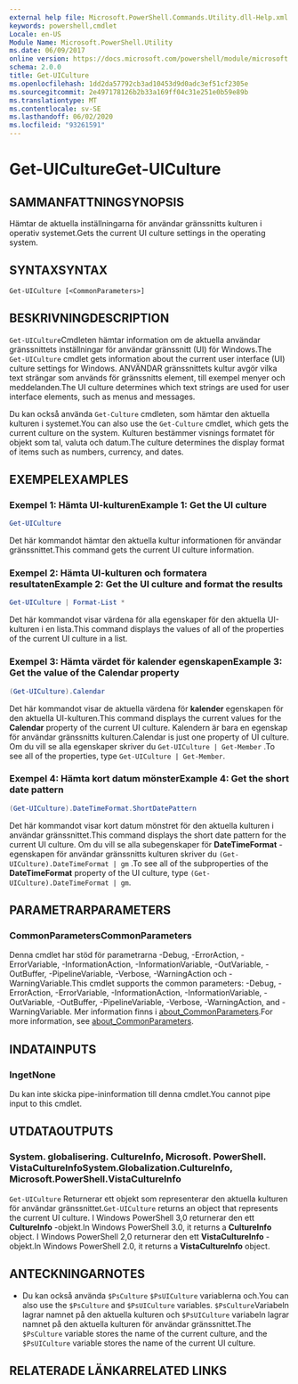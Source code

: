 ```yaml
---
external help file: Microsoft.PowerShell.Commands.Utility.dll-Help.xml
keywords: powershell,cmdlet
Locale: en-US
Module Name: Microsoft.PowerShell.Utility
ms.date: 06/09/2017
online version: https://docs.microsoft.com/powershell/module/microsoft.powershell.utility/get-uiculture?view=powershell-6&WT.mc_id=ps-gethelp
schema: 2.0.0
title: Get-UICulture
ms.openlocfilehash: 1dd2da57792cb3ad10453d9d0adc3ef51cf2305e
ms.sourcegitcommit: 2e497178126b2b33a169ff04c31e251e0b59e89b
ms.translationtype: MT
ms.contentlocale: sv-SE
ms.lasthandoff: 06/02/2020
ms.locfileid: "93261591"
---
```

# <span data-ttu-id="9e9c9-103">Get-UICulture</span><span class="sxs-lookup"><span data-stu-id="9e9c9-103">Get-UICulture</span></span>

## <span data-ttu-id="9e9c9-104">SAMMANFATTNING</span><span class="sxs-lookup"><span data-stu-id="9e9c9-104">SYNOPSIS</span></span>
<span data-ttu-id="9e9c9-105">Hämtar de aktuella inställningarna för användar gränssnitts kulturen i operativ systemet.</span><span class="sxs-lookup"><span data-stu-id="9e9c9-105">Gets the current UI culture settings in the operating system.</span></span>

## <span data-ttu-id="9e9c9-106">SYNTAX</span><span class="sxs-lookup"><span data-stu-id="9e9c9-106">SYNTAX</span></span>

```
Get-UICulture [<CommonParameters>]
```

## <span data-ttu-id="9e9c9-107">BESKRIVNING</span><span class="sxs-lookup"><span data-stu-id="9e9c9-107">DESCRIPTION</span></span>

<span data-ttu-id="9e9c9-108">`Get-UICulture`Cmdleten hämtar information om de aktuella användar gränssnittets inställningar för användar gränssnitt (UI) för Windows.</span><span class="sxs-lookup"><span data-stu-id="9e9c9-108">The `Get-UICulture` cmdlet gets information about the current user interface (UI) culture settings for Windows.</span></span>
<span data-ttu-id="9e9c9-109">ANVÄNDAR gränssnittets kultur avgör vilka text strängar som används för gränssnitts element, till exempel menyer och meddelanden.</span><span class="sxs-lookup"><span data-stu-id="9e9c9-109">The UI culture determines which text strings are used for user interface elements, such as menus and messages.</span></span>

<span data-ttu-id="9e9c9-110">Du kan också använda `Get-Culture` cmdleten, som hämtar den aktuella kulturen i systemet.</span><span class="sxs-lookup"><span data-stu-id="9e9c9-110">You can also use the `Get-Culture` cmdlet, which gets the current culture on the system.</span></span>
<span data-ttu-id="9e9c9-111">Kulturen bestämmer visnings formatet för objekt som tal, valuta och datum.</span><span class="sxs-lookup"><span data-stu-id="9e9c9-111">The culture determines the display format of items such as numbers, currency, and dates.</span></span>

## <span data-ttu-id="9e9c9-112">EXEMPEL</span><span class="sxs-lookup"><span data-stu-id="9e9c9-112">EXAMPLES</span></span>

### <span data-ttu-id="9e9c9-113">Exempel 1: Hämta UI-kulturen</span><span class="sxs-lookup"><span data-stu-id="9e9c9-113">Example 1: Get the UI culture</span></span>

```powershell
Get-UICulture
```

<span data-ttu-id="9e9c9-114">Det här kommandot hämtar den aktuella kultur informationen för användar gränssnittet.</span><span class="sxs-lookup"><span data-stu-id="9e9c9-114">This command gets the current UI culture information.</span></span>

### <span data-ttu-id="9e9c9-115">Exempel 2: Hämta UI-kulturen och formatera resultaten</span><span class="sxs-lookup"><span data-stu-id="9e9c9-115">Example 2: Get the UI culture and format the results</span></span>

```powershell
Get-UICulture | Format-List *
```

<span data-ttu-id="9e9c9-116">Det här kommandot visar värdena för alla egenskaper för den aktuella UI-kulturen i en lista.</span><span class="sxs-lookup"><span data-stu-id="9e9c9-116">This command displays the values of all of the properties of the current UI culture in a list.</span></span>

### <span data-ttu-id="9e9c9-117">Exempel 3: Hämta värdet för kalender egenskapen</span><span class="sxs-lookup"><span data-stu-id="9e9c9-117">Example 3: Get the value of the Calendar property</span></span>

```powershell
(Get-UICulture).Calendar
```

<span data-ttu-id="9e9c9-118">Det här kommandot visar de aktuella värdena för **kalender** egenskapen för den aktuella UI-kulturen.</span><span class="sxs-lookup"><span data-stu-id="9e9c9-118">This command displays the current values for the **Calendar** property of the current UI culture.</span></span>
<span data-ttu-id="9e9c9-119">Kalendern är bara en egenskap för användar gränssnitts kulturen.</span><span class="sxs-lookup"><span data-stu-id="9e9c9-119">Calendar is just one property of UI culture.</span></span>
<span data-ttu-id="9e9c9-120">Om du vill se alla egenskaper skriver du `Get-UICulture | Get-Member` .</span><span class="sxs-lookup"><span data-stu-id="9e9c9-120">To see all of the properties, type `Get-UICulture | Get-Member`.</span></span>

### <span data-ttu-id="9e9c9-121">Exempel 4: Hämta kort datum mönster</span><span class="sxs-lookup"><span data-stu-id="9e9c9-121">Example 4: Get the short date pattern</span></span>

```powershell
(Get-UICulture).DateTimeFormat.ShortDatePattern
```

<span data-ttu-id="9e9c9-122">Det här kommandot visar kort datum mönstret för den aktuella kulturen i användar gränssnittet.</span><span class="sxs-lookup"><span data-stu-id="9e9c9-122">This command displays the short date pattern for the current UI culture.</span></span>
<span data-ttu-id="9e9c9-123">Om du vill se alla subegenskaper för **DateTimeFormat** -egenskapen för användar gränssnitts kulturen skriver du `(Get-UICulture).DateTimeFormat | gm` .</span><span class="sxs-lookup"><span data-stu-id="9e9c9-123">To see all of the subproperties of the **DateTimeFormat** property of the UI culture, type `(Get-UICulture).DateTimeFormat | gm`.</span></span>

## <span data-ttu-id="9e9c9-124">PARAMETRAR</span><span class="sxs-lookup"><span data-stu-id="9e9c9-124">PARAMETERS</span></span>

### <span data-ttu-id="9e9c9-125">CommonParameters</span><span class="sxs-lookup"><span data-stu-id="9e9c9-125">CommonParameters</span></span>

<span data-ttu-id="9e9c9-126">Denna cmdlet har stöd för parametrarna -Debug, -ErrorAction, -ErrorVariable, -InformationAction, -InformationVariable, -OutVariable, -OutBuffer, -PipelineVariable, -Verbose, -WarningAction och -WarningVariable.</span><span class="sxs-lookup"><span data-stu-id="9e9c9-126">This cmdlet supports the common parameters: -Debug, -ErrorAction, -ErrorVariable, -InformationAction, -InformationVariable, -OutVariable, -OutBuffer, -PipelineVariable, -Verbose, -WarningAction, and -WarningVariable.</span></span> <span data-ttu-id="9e9c9-127">Mer information finns i [about_CommonParameters](../Microsoft.PowerShell.Core/About/about_CommonParameters.md).</span><span class="sxs-lookup"><span data-stu-id="9e9c9-127">For more information, see [about_CommonParameters](../Microsoft.PowerShell.Core/About/about_CommonParameters.md).</span></span>

## <span data-ttu-id="9e9c9-128">INDATA</span><span class="sxs-lookup"><span data-stu-id="9e9c9-128">INPUTS</span></span>

### <span data-ttu-id="9e9c9-129">Inget</span><span class="sxs-lookup"><span data-stu-id="9e9c9-129">None</span></span>

<span data-ttu-id="9e9c9-130">Du kan inte skicka pipe-ininformation till denna cmdlet.</span><span class="sxs-lookup"><span data-stu-id="9e9c9-130">You cannot pipe input to this cmdlet.</span></span>

## <span data-ttu-id="9e9c9-131">UTDATA</span><span class="sxs-lookup"><span data-stu-id="9e9c9-131">OUTPUTS</span></span>

### <span data-ttu-id="9e9c9-132">System. globalisering. CultureInfo, Microsoft. PowerShell. VistaCultureInfo</span><span class="sxs-lookup"><span data-stu-id="9e9c9-132">System.Globalization.CultureInfo, Microsoft.PowerShell.VistaCultureInfo</span></span>

<span data-ttu-id="9e9c9-133">`Get-UICulture` Returnerar ett objekt som representerar den aktuella kulturen för användar gränssnittet.</span><span class="sxs-lookup"><span data-stu-id="9e9c9-133">`Get-UICulture` returns an object that represents the current UI culture.</span></span>
<span data-ttu-id="9e9c9-134">I Windows PowerShell 3,0 returnerar den ett **CultureInfo** -objekt.</span><span class="sxs-lookup"><span data-stu-id="9e9c9-134">In Windows PowerShell 3.0, it returns a **CultureInfo** object.</span></span>
<span data-ttu-id="9e9c9-135">I Windows PowerShell 2,0 returnerar den ett **VistaCultureInfo** -objekt.</span><span class="sxs-lookup"><span data-stu-id="9e9c9-135">In Windows PowerShell 2.0, it returns a **VistaCultureInfo** object.</span></span>

## <span data-ttu-id="9e9c9-136">ANTECKNINGAR</span><span class="sxs-lookup"><span data-stu-id="9e9c9-136">NOTES</span></span>

- <span data-ttu-id="9e9c9-137">Du kan också använda `$PsCulture` `$PsUICulture` variablerna och.</span><span class="sxs-lookup"><span data-stu-id="9e9c9-137">You can also use the `$PsCulture` and `$PsUICulture` variables.</span></span> <span data-ttu-id="9e9c9-138">`$PsCulture`Variabeln lagrar namnet på den aktuella kulturen och `$PsUICulture` variabeln lagrar namnet på den aktuella kulturen för användar gränssnittet.</span><span class="sxs-lookup"><span data-stu-id="9e9c9-138">The `$PsCulture` variable stores the name of the current culture, and the `$PsUICulture` variable stores the name of the current UI culture.</span></span>

## <span data-ttu-id="9e9c9-139">RELATERADE LÄNKAR</span><span class="sxs-lookup"><span data-stu-id="9e9c9-139">RELATED LINKS</span></span>
